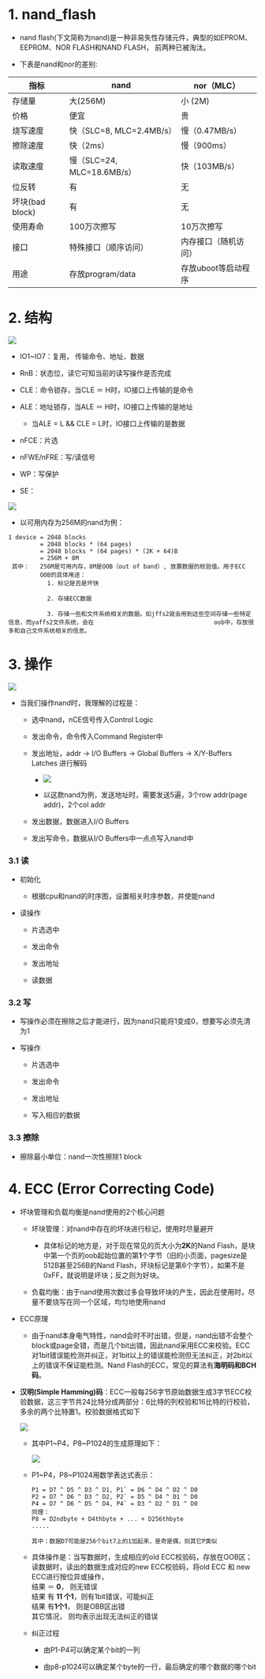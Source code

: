 # 1. nand_flash

* nand flash(下文简称为nand)是一种非易失性存储元件，典型的如EPROM、EEPROM、NOR FLASH和NAND FLASH， 前两种已被淘汰。

*   下表是nand和nor的差别:

| 指标            | nand                    | nor（MLC）     |
| ------------- | ----------------------- | ------------ |
| 存储量           | 大(256M)                 | 小 (2M)       |
| 价格            | 便宜                      | 贵            |
| 烧写速度          | 快（SLC=8, MLC=2.4MB/s）   | 慢（0.47MB/s）  |
| 擦除速度          | 快（2ms）                  | 慢（900ms）     |
| 读取速度          | 慢（SLC=24, MLC=18.6MB/s） | 快（103MB/s）   |
| 位反转           | 有                       | 无            |
| 坏块(bad block) | 有                       | 无            |
| 使用寿命          | 100万次擦写                 | 10万次擦写       |
| 接口            | 特殊接口（顺序访问）              | 内存接口（随机访问）   |
| 用途            | 存放program/data          | 存放uboot等启动程序 |

# 2. 结构

![](image/nand_flash原理图.png)



* IO1~IO7：复用， 传输命令、地址、数据

* RnB：状态位，读它可知当前的读写操作是否完成

* CLE：命令锁存，当CLE ＝ H时，IO接口上传输的是命令

* ALE：地址锁存，当ALE ＝ H时，IO接口上传输的是地址

  * 当ALE = L && CLE = L时，IO接口上传输的是数据

* nFCE：片选

* nFWE/nFRE：写/读信号

* WP：写保护

* SE：

![](image/nand_flash组织.png)

* 以可用内存为256M的nand为例：

```
1 device = 2048 blocks
         = 2048 blocks * (64 pages)
         = 2048 blocks * (64 pages) * (2K + 64)B
         = 256M + 8M
 其中：   256M是可用内存，8M是OOB（out of band）, 放置数据的校验值。用于ECC
         OOB的具体用途：
           1. 标记是否是坏快

           2. 存储ECC数据

           3. 存储一些和文件系统相关的数据。如jffs2就会用到这些空间存储一些特定信息，而yaffs2文件系统，会在                                  oob中，存放很多和自己文件系统相关的信息。
```

# 3. 操作

![](image/nand_flash功能块图.png)

* 当我们操作nand时，我理解的过程是：

  * 选中nand，nCE信号传入Control Logic

  * 发出命令，命令传入Command Register中

  * 发出地址，addr -> I/O Buffers -> Global Buffers -> X/Y-Buffers Latches 进行解码

    * ![](image/nand_row_col_addr.png)

    * 以这款nand为例，发送地址时，需要发送5遍，3个row addr(page addr)，2个col addr

  * 发出数据，数据进入I/O Buffers

  * 发出写命令，数据从I/O Buffers中一点点写入nand中

### 3.1 读

* 初始化

  * 根据cpu和nand的时序图，设置相关时序参数，并使能nand

* 读操作

  * 片选选中

  * 发出命令

  * 发出地址

  * 读数据

### 3.2 写

* 写操作必须在擦除之后才能进行，因为nand只能将1变成0，想要写必须先清为1

* 写操作

  * 片选选中

  * 发出命令

  * 发出地址

  * 写入相应的数据

### 3.3 擦除

* 擦除最小单位：nand一次性擦除1 block

# 4. ECC (Error Correcting Code)

* 坏块管理和负载均衡是nand使用的2个核心问题

  * 坏块管理：对nand中存在的坏块进行标记，使用时尽量避开

    * 具体标记的地方是，对于现在常见的页大小为**2K**的Nand Flash，是块中第一个页的oob起始位置的第**1**个字节（旧的小页面，pagesize是512B甚至256B的Nand Flash，坏块标记是第6个字节），如果不是0xFF，就说明是坏块；反之则为好块。

  * 负载均衡：由于nand使用次数过多会导致坏块的产生，因此在使用时，尽量不要烧写在同一个区域，均匀地使用nand

* ECC原理

  * 由于nand本身电气特性，nand会时不时出错，但是，nand出错不会整个block或page全错，而是几个bit出错，因此nand采用ECC来校验。ECC对1bit错误能检测并纠正，对1bit以上的错误能检测但无法纠正，对2bit以上的错误不保证能检测。Nand Flash的ECC，常见的算法有**海明码和BCH码**。

* **汉明(Simple Hamming)码**：ECC一般每256字节原始数据生成3字节ECC校验数据，这三字节共24比特分成两部分：6比特的列校验和16比特的行校验，多余的两个比特置1。校验数据格式如下

  ![](image/nand_ecc_format.png)

  * 其中P1~P4，P8~P1024的生成原理如下：

    ![](image/nand_ecc_line_col.png)

  * P1~P4，P8~P1024用数学表达式表示：

    ```
    P1 = D7 ^ D5 ^ D3 ^ D1, P1` = D6 ^ D4 ^ D2 ^ D0
    P2 = D7 ^ D6 ^ D3 ^ D2, P2` = D5 ^ D4 ^ D1 ^ D0
    P4 = D7 ^ D6 ^ D5 ^ D4, P4` = D3 ^ D2 ^ D1 ^ D0
    同理：
    P8 = D2ndbyte + D4thbyte + ... + D256thbyte
    .....
    
    其中：数据D7可能是256个bit7上的1加起来，是奇是偶，则其它P类似
    ```

  * 具体操作是：当写数据时，生成相应的old ECC校验码，存放在OOB区；读数据时，读出的数据生成对应的new ECC校验码，将old ECC 和 new ECC进行按位异或操作，<br>结果 ＝ **0**，         则无错误 <br>结果 有 **11 个1**，则有1bit错误，可能纠正<br>结果 有**1个1**，    则是OBB区出错<br>其它情况，         则均表示出现无法纠正的错误

  * 纠正过程

    * 由P1-P4可以确定某个bit的一列

    * 由p8-p1024可以确定某个byte的一行，最后确定的哪个数据的哪个bit


